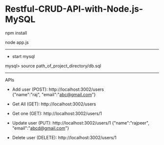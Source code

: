 # Restful-CRUD-API-with-Node.js-MySQL

npm install

node app.js

--------------------------------------------------
- start mysql

mysql> source path_of_project_directory/db.sql

-------------------------------------------

APIs

 - Add user (POST): http://localhost:3002/users         
         {"name":"raj", "email":"abc@gmail.com"} 

 - Get All (GET): http://localhost:3002/users                                                  
 
 - Get one (GET): http://localhost:3002/users/1                                                  
         
 - Update user (PUT): http://localhost:3002/users/1 
         {"name":"rajpeer", "email":"abcd@gmail.com"} 
        
 - Delete user (DELETE): http://localhost:3002/users/1      
                                                                         
